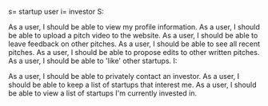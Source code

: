 s= startup user i= investor S:

As a user, I should be able to view my profile information.
As a user, I should be able to upload a pitch video to the website.
As a user, I should be able to leave feedback on other pitches.
As a user, I should be able to see all recent pitches.
As a user, I should be able to propose edits to other written pitches.
As a user, I should be able to 'like' other startups.
I:

As a user, I should be able to privately contact an investor.
As a user, I should be able to keep a list of startups that interest me.
As a user, I should be able to view a list of startups I'm currently invested in.
